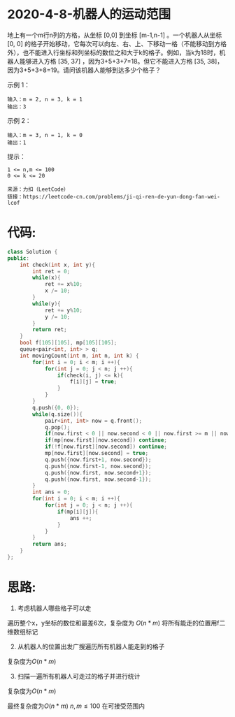 # 2020-4-8-机器人的运动范围

地上有一个m行n列的方格，从坐标 [0,0] 到坐标 [m-1,n-1] 。一个机器人从坐标 [0, 0] 的格子开始移动，它每次可以向左、右、上、下移动一格（不能移动到方格外），也不能进入行坐标和列坐标的数位之和大于k的格子。例如，当k为18时，机器人能够进入方格 [35, 37] ，因为3+5+3+7=18。但它不能进入方格 [35, 38]，因为3+5+3+8=19。请问该机器人能够到达多少个格子？

示例 1：
```
输入：m = 2, n = 3, k = 1
输出：3
```

示例 2：
```
输入：m = 3, n = 1, k = 0
输出：1
```

提示：
```
1 <= n,m <= 100
0 <= k <= 20
```

```
来源：力扣（LeetCode）
链接：https://leetcode-cn.com/problems/ji-qi-ren-de-yun-dong-fan-wei-lcof
```

# 代码:

```cpp
class Solution {
public:
    int check(int x, int y){
        int ret = 0;
        while(x){
            ret += x%10;
            x /= 10;
        }
        while(y){
            ret += y%10;
            y /= 10;
        }
        return ret;
    }
    bool f[105][105], mp[105][105];
    queue<pair<int, int> > q;
    int movingCount(int m, int n, int k) {
        for(int i = 0; i < m; i ++){
            for(int j = 0; j < n; j ++){
                if(check(i, j) <= k){
                    f[i][j] = true;
                }
            }
        }
        q.push({0, 0});
        while(q.size()){
            pair<int, int> now = q.front();
            q.pop();
            if(now.first < 0 || now.second < 0 || now.first >= m || now.second >= n) continue;
            if(mp[now.first][now.second]) continue;
            if(!f[now.first][now.second]) continue;
            mp[now.first][now.second] = true;
            q.push({now.first+1, now.second});
            q.push({now.first-1, now.second});
            q.push({now.first, now.second+1});
            q.push({now.first, now.second-1});
        }
        int ans = 0;
        for(int i = 0; i < m; i ++){
            for(int j = 0; j < n; j ++){
                if(mp[i][j]){
                    ans ++;
                }
            }
        }
        return ans;
    }
};
```

# 思路:

1. 考虑机器人哪些格子可以走

遍历整个x，y坐标的数位和最差6次，复杂度为 $O(n*m)$
将所有能走的位置用f二维数组标记

2. 从机器人的位置出发广搜遍历所有机器人能走到的格子

复杂度为$O(n*m)$

3. 扫描一遍所有机器人可走过的格子并进行统计

复杂度为$O(n*m)$

最终复杂度为$O(n*m)$
$n,m\leq100$ 在可接受范围内